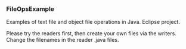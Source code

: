 ### FileOpsExample
Examples of text file and object file operations in Java.  Eclipse project.

Please try the readers first, then create your own files via the writers.  Change the filenames in the reader .java files.

